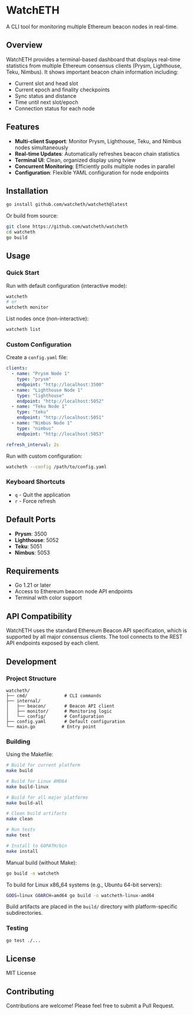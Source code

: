 # WatchETH

A CLI tool for monitoring multiple Ethereum beacon nodes in real-time.

## Overview

WatchETH provides a terminal-based dashboard that displays real-time statistics from multiple Ethereum consensus clients (Prysm, Lighthouse, Teku, Nimbus). It shows important beacon chain information including:

- Current slot and head slot
- Current epoch and finality checkpoints
- Sync status and distance
- Time until next slot/epoch
- Connection status for each node

## Features

- **Multi-client Support**: Monitor Prysm, Lighthouse, Teku, and Nimbus nodes simultaneously
- **Real-time Updates**: Automatically refreshes beacon chain statistics
- **Terminal UI**: Clean, organized display using tview
- **Concurrent Monitoring**: Efficiently polls multiple nodes in parallel
- **Configuration**: Flexible YAML configuration for node endpoints

## Installation

```bash
go install github.com/watcheth/watcheth@latest
```

Or build from source:

```bash
git clone https://github.com/watcheth/watcheth
cd watcheth
go build
```

## Usage

### Quick Start

Run with default configuration (interactive mode):

```bash
watcheth
# or
watcheth monitor
```

List nodes once (non-interactive):

```bash
watcheth list
```

### Custom Configuration

Create a `config.yaml` file:

```yaml
clients:
  - name: "Prysm Node 1"
    type: "prysm"
    endpoint: "http://localhost:3500"
  - name: "Lighthouse Node 1"
    type: "lighthouse"
    endpoint: "http://localhost:5052"
  - name: "Teku Node 1"
    type: "teku"
    endpoint: "http://localhost:5051"
  - name: "Nimbus Node 1"
    type: "nimbus"
    endpoint: "http://localhost:5053"

refresh_interval: 2s
```

Run with custom configuration:

```bash
watcheth --config /path/to/config.yaml
```

### Keyboard Shortcuts

- `q` - Quit the application
- `r` - Force refresh

## Default Ports

- **Prysm**: 3500
- **Lighthouse**: 5052
- **Teku**: 5051
- **Nimbus**: 5053

## Requirements

- Go 1.21 or later
- Access to Ethereum beacon node API endpoints
- Terminal with color support

## API Compatibility

WatchETH uses the standard Ethereum Beacon API specification, which is supported by all major consensus clients. The tool connects to the REST API endpoints exposed by each client.

## Development

### Project Structure

```
watcheth/
├── cmd/              # CLI commands
├── internal/
│   ├── beacon/       # Beacon API client
│   ├── monitor/      # Monitoring logic
│   └── config/       # Configuration
├── config.yaml       # Default configuration
└── main.go          # Entry point
```

### Building

Using the Makefile:

```bash
# Build for current platform
make build

# Build for Linux AMD64
make build-linux

# Build for all major platforms
make build-all

# Clean build artifacts
make clean

# Run tests
make test

# Install to GOPATH/bin
make install
```

Manual build (without Make):

```bash
go build -o watcheth
```

To build for Linux x86_64 systems (e.g., Ubuntu 64-bit servers):

```bash
GOOS=linux GOARCH=amd64 go build -o watcheth-linux-amd64
```

Build artifacts are placed in the `build/` directory with platform-specific subdirectories.

### Testing

```bash
go test ./...
```

## License

MIT License

## Contributing

Contributions are welcome! Please feel free to submit a Pull Request.
